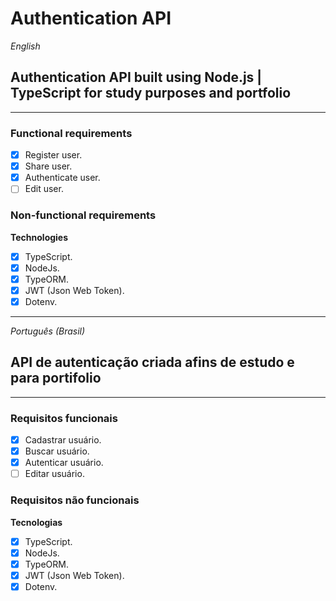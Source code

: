 # Authentication API

*English*
## Authentication API built using Node.js | TypeScript for study purposes and portfolio
------------------------------------------------------------------------------------------------------------------------

### Functional requirements
- [X] Register user.
- [X] Share user.
- [X] Authenticate user.
- [ ] Edit user.
### Non-functional requirements
**Technologies**
- [X] TypeScript.
- [X] NodeJs.
- [X] TypeORM.
- [X] JWT (Json Web Token).
- [X] Dotenv.

------------------------------------------------------------------------------------------------------------------------
*Português (Brasil)*
## API de autenticação criada afins de estudo e para portifolio
------------------------------------------------------------------------------------------------------------------------

### Requisitos funcionais
- [X] Cadastrar usuário.
- [X] Buscar usuário.
- [X] Autenticar usuário.
- [ ] Editar usuário.
### Requisitos não funcionais
**Tecnologias**
- [X] TypeScript.
- [X] NodeJs.
- [X] TypeORM.
- [X] JWT (Json Web Token).
- [X] Dotenv.
